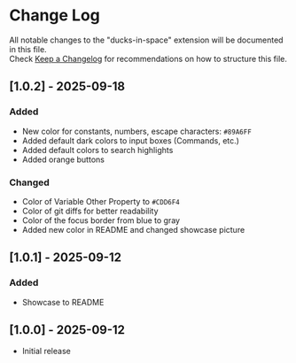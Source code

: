 # Change Log

All notable changes to the "ducks-in-space" extension will be documented in this file.  
Check [Keep a Changelog](http://keepachangelog.com/) for recommendations on how to structure this file.


## [1.0.2] - 2025-09-18

### Added

- New color for constants, numbers, escape characters: `#89A6FF`
- Added default dark colors to input boxes (Commands, etc.)
- Added default colors to search highlights
- Added orange buttons

### Changed

- Color of Variable Other Property to `#CDD6F4`
- Color of git diffs for better readability
- Color of the focus border from blue to gray
- Added new color in README and changed showcase picture


## [1.0.1] - 2025-09-12

### Added

- Showcase to README


## [1.0.0] - 2025-09-12

- Initial release
